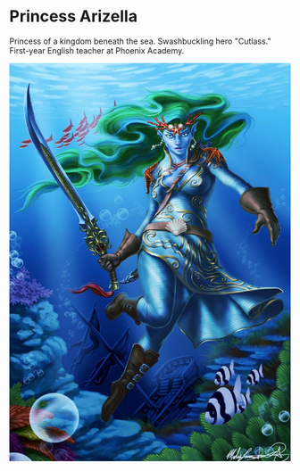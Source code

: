 # Princess Arizella

Princess of a kingdom beneath the sea. Swashbuckling hero "Cutlass." First-year English teacher at Phoenix Academy.

![](img/NPCs/arizella.jpg)
